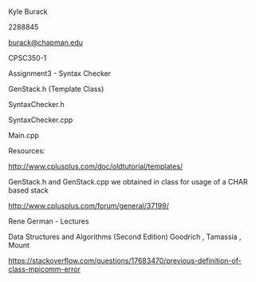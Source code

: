 Kyle Burack

2288845

burack@chapman.edu

CPSC350-1

Assignment3 - Syntax Checker


GenStack.h (Template Class)

SyntaxChecker.h

SyntaxChecker.cpp

Main.cpp


Resources:

http://www.cplusplus.com/doc/oldtutorial/templates/

GenStack.h and GenStack.cpp we obtained in class for usage of a CHAR based stack

http://www.cplusplus.com/forum/general/37199/

Rene German - Lectures

Data Structures and Algorithms (Second Edition) Goodrich , Tamassia , Mount

https://stackoverflow.com/questions/17683470/previous-definition-of-class-mpicomm-error

